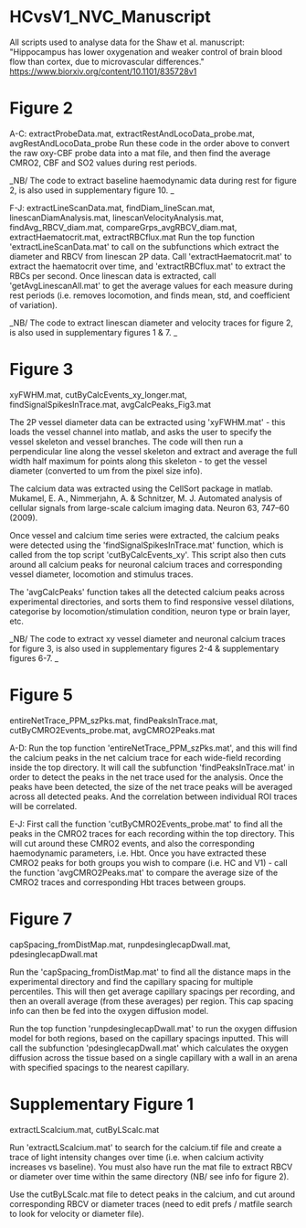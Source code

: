 # HCvsV1_NVC_Manuscript

All scripts used to analyse data for the Shaw et al. manuscript: "Hippocampus has lower oxygenation and weaker control of brain blood flow than cortex, due to microvascular differences."
https://www.biorxiv.org/content/10.1101/835728v1 


# Figure 2

A-C: extractProbeData.mat, extractRestAndLocoData_probe.mat, avgRestAndLocoData_probe 
Run these code in the order above to convert the raw oxy-CBF probe data into a mat file, and then find the average CMRO2, CBF and SO2 values during rest periods. 

_NB/ The code to extract baseline haemodynamic data during rest for figure 2, is also used in supplementary figure 10.  _

F-J: extractLineScanData.mat, findDiam_lineScan.mat, linescanDiamAnalysis.mat, linescanVelocityAnalysis.mat, findAvg_RBCV_diam.mat, compareGrps_avgRBCV_diam.mat, extractHaematocrit.mat, extractRBCflux.mat
Run the top function 'extractLineScanData.mat' to call on the subfunctions which extract the diameter and RBCV from linescan 2P data. Call 'extractHaematocrit.mat' to extract the haematocrit over time, and 'extractRBCflux.mat' to extract the RBCs per second. 
Once linescan data is extracted, call 'getAvgLinescanAll.mat' to get the average values for each measure during rest periods (i.e. removes locomotion, and finds mean, std, and coefficient of variation). 

_NB/ The code to extract linescan diameter and velocity traces for figure 2, is also used in supplementary figures 1 & 7.  _


# Figure 3

xyFWHM.mat, cutByCalcEvents_xy_longer.mat, findSignalSpikesInTrace.mat, avgCalcPeaks_Fig3.mat 

The 2P vessel diameter data can be extracted using 'xyFWHM.mat' - this loads the vessel channel into matlab, and asks the user to specify the vessel skeleton and vessel branches. The code will then run a perpendicular line along the vessel skeleton and extract and average the full width half maximum for points along this skeleton - to get the vessel diameter (converted to um from the pixel size info). 

The calcium data was extracted using the CellSort package in matlab. Mukamel, E. A., Nimmerjahn, A. & Schnitzer, M. J. Automated analysis of cellular signals from large-scale calcium imaging data. Neuron 63, 747–60 (2009). 


Once vessel and calcium time series were extracted, the calcium peaks were detected using the 'findSignalSpikesInTrace.mat' function, which is called from the top script 'cutByCalcEvents_xy'. This script also then cuts around all calcium peaks for neuronal calcium traces and corresponding vessel diameter, locomotion and stimulus traces. 


The 'avgCalcPeaks' function takes all the detected calcium peaks across experimental directories, and sorts them to find responsive vessel dilations, categorise by locomotion/stimulation condition, neuron type or brain layer, etc. 

_NB/ The code to extract xy vessel diameter and neuronal calcium traces for figure 3, is also used in supplementary figures 2-4 & supplementary figures 6-7.  _


# Figure 5

entireNetTrace_PPM_szPks.mat, findPeaksInTrace.mat, cutByCMRO2Events_probe.mat, avgCMRO2Peaks.mat 


A-D: Run the top function 'entireNetTrace_PPM_szPks.mat', and this will find the calcium peaks in the net calcium trace for each wide-field recording inside the top directory. It will call the subfunction 'findPeaksInTrace.mat' in order to detect the peaks in the net trace used for the analysis. Once the peaks have been detected, the size of the net trace peaks will be averaged across all detected peaks. And the correlation between individual ROI traces will be correlated. 


E-J: First call the function 'cutByCMRO2Events_probe.mat' to find all the peaks in the CMRO2 traces for each recording within the top directory. This will cut around these CMRO2 events, and also the corresponding haemodynamic parameters, i.e. Hbt. Once you have extracted these CMRO2 peaks for both groups you wish to compare (i.e. HC and V1) - call the function 'avgCMRO2Peaks.mat' to compare the average size of the CMRO2 traces and corresponding Hbt traces between groups. 


# Figure 7 

capSpacing_fromDistMap.mat, runpdesinglecapDwall.mat, pdesinglecapDwall.mat

Run the 'capSpacing_fromDistMap.mat' to find all the distance maps in the experimental directory and find the capillary spacing for multiple percentiles. This will then get average capillary spacings per recording, and then an overall average (from these averages) per region. This cap spacing info can then be fed into the oxygen diffusion model. 

Run the top function 'runpdesinglecapDwall.mat' to run the oxygen diffusion model for both regions, based on the capillary spacings inputted. This will call the subfunction 'pdesinglecapDwall.mat' which calculates the oxygen diffusion across the tissue based on a single capillary with a wall in an arena with specified spacings to the nearest capillary. 


# Supplementary Figure 1

extractLScalcium.mat, cutByLScalc.mat

Run 'extractLScalcium.mat' to search for the calcium.tif file and create a trace of light intensity changes over time (i.e. when calcium activity increases vs baseline). You must also have run the mat file to extract RBCV or diameter over time within the same directory (NB/ see info for figure 2). 

Use the cutByLScalc.mat file to detect peaks in the calcium, and cut around corresponding RBCV or diameter traces (need to edit prefs / matfile search to look for velocity or diameter file). 





